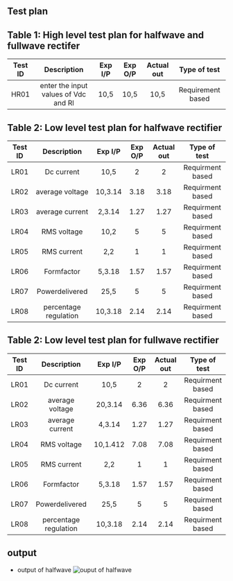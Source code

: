 ## Test plan 
## Table 1: High level test plan for halfwave and fullwave rectifer
| Test ID | Description | Exp I/P | Exp O/P | Actual out | Type of test |
| :---: | :----: | :----: | :----: | :----: | :----: |
| HR01 |  enter the input values of Vdc and Rl | 10,5 |  10,5 | 10,5 | Requirement based |

## Table 2: Low level test plan for halfwave rectifier
| Test ID | Description | Exp I/P | Exp O/P | Actual out | Type of test |
| :---: | :----: | :----: | :----: | :----: | :----: |
| LR01 | Dc current | 10,5 | 2 | 2 | Requirment based |
| LR02 | average voltage | 10,3.14 | 3.18 | 3.18 | Requirment based |
| LR03 | average current | 2,3.14 | 1.27 | 1.27 | Requirment based |
| LR04 | RMS voltage | 10,2 | 5 | 5 | Requirment based |
| LR05 | RMS current | 2,2 | 1 | 1 | Requirment based |
| LR06 | Formfactor | 5,3.18 | 1.57 | 1.57 | Requirment based |
| LR07 | Powerdelivered | 25,5 | 5 | 5 | Requirment based |
| LR08 | percentage regulation | 10,3.18 | 2.14 | 2.14 | Requirment based |

## Table 2: Low level test plan for fullwave rectifier
| Test ID | Description | Exp I/P | Exp O/P | Actual out | Type of test |
| :---: | :----: | :----: | :----: | :----: | :----: |
| LR01 | Dc current | 10,5 | 2 | 2 | Requirment based |
| LR02 | average voltage | 20,3.14 | 6.36 | 6.36 | Requirment based |
| LR03 | average current | 4,3.14 | 1.27 | 1.27 | Requirment based |
| LR04 | RMS voltage | 10,1.412 | 7.08 | 7.08 | Requirment based |
| LR05 | RMS current | 2,2 | 1 | 1 | Requirment based |
| LR06 | Formfactor | 5,3.18 | 1.57 | 1.57 | Requirment based |
| LR07 | Powerdelivered | 25,5 | 5 | 5 | Requirment based |
| LR08 | percentage regulation | 10,3.18 | 2.14 | 2.14 | Requirment based |

## output
- output of halfwave
![ouput of halfwave](https://github.com/prathipatisupriya/stepin-halfwave-fullwave/blob/1f6d99e74b2ea4298f67f021390b156400cf9900/5_image/output%20for%20halfwave.PNG)